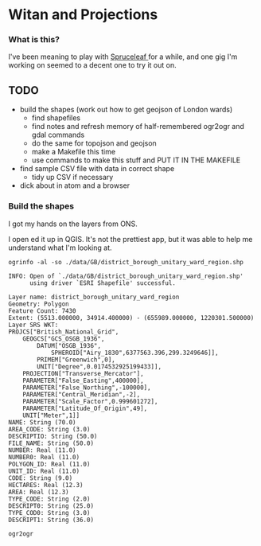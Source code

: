 # Witan and Projections

### What is this?

I've been meaning to play with [Spruceleaf ](https://github.com/MastodonC/spruce-leaf) for a while, and one gig I'm working on seemed to a decent one to try it out on.

## TODO

- build the shapes (work out how to get geojson of London wards)
  - find shapefiles
  - find notes and refresh memory of half-remembered ogr2ogr and gdal commands
  - do the same for topojson and geojson
  - make a Makefile this time
  - use commands to make this stuff and PUT IT IN THE MAKEFILE
- find sample CSV file with data in correct shape
  - tidy up CSV if necessary
- dick about in atom and a browser

### Build the shapes

I got my hands on the layers from ONS.

I open ed it up in QGIS. It's not the prettiest app, but it was able to help me understand what I'm looking at.

```
ogrinfo -al -so ./data/GB/district_borough_unitary_ward_region.shp
```

```
INFO: Open of `./data/GB/district_borough_unitary_ward_region.shp'
      using driver `ESRI Shapefile' successful.

Layer name: district_borough_unitary_ward_region
Geometry: Polygon
Feature Count: 7430
Extent: (5513.000000, 34914.400000) - (655989.000000, 1220301.500000)
Layer SRS WKT:
PROJCS["British_National_Grid",
    GEOGCS["GCS_OSGB_1936",
        DATUM["OSGB_1936",
            SPHEROID["Airy_1830",6377563.396,299.3249646]],
        PRIMEM["Greenwich",0],
        UNIT["Degree",0.0174532925199433]],
    PROJECTION["Transverse_Mercator"],
    PARAMETER["False_Easting",400000],
    PARAMETER["False_Northing",-100000],
    PARAMETER["Central_Meridian",-2],
    PARAMETER["Scale_Factor",0.999601272],
    PARAMETER["Latitude_Of_Origin",49],
    UNIT["Meter",1]]
NAME: String (70.0)
AREA_CODE: String (3.0)
DESCRIPTIO: String (50.0)
FILE_NAME: String (50.0)
NUMBER: Real (11.0)
NUMBER0: Real (11.0)
POLYGON_ID: Real (11.0)
UNIT_ID: Real (11.0)
CODE: String (9.0)
HECTARES: Real (12.3)
AREA: Real (12.3)
TYPE_CODE: String (2.0)
DESCRIPT0: String (25.0)
TYPE_COD0: String (3.0)
DESCRIPT1: String (36.0)
```




```
ogr2ogr
```
